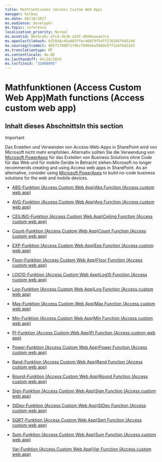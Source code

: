 ```yaml
---
title: Mathfunktionen (Access Custom Web App)
manager: kelbow
ms.date: 08/18/2017
ms.audience: Developer
ms.topic: reference
localization_priority: Normal
ms.assetid: 88c6cabc-afcd-4b3b-a3df-d0d4eaeae7ca
ms.openlocfilehash: 63593dc45a083ffec46879f54ff2783d5f945248
ms.sourcegitcommit: 8657170d071f9bcf680aba50b9c07f2a4fb82283
ms.translationtype: MT
ms.contentlocale: de-DE
ms.lasthandoff: 04/28/2019
ms.locfileid: "33408845"
---
```

# <a name="math-functions-access-custom-web-app"></a><span data-ttu-id="66bc4-102">Mathfunktionen (Access Custom Web App)</span><span class="sxs-lookup"><span data-stu-id="66bc4-102">Math functions (Access custom web app)</span></span>

## <a name="in-this-section"></a><span data-ttu-id="66bc4-103">Inhalt dieses Abschnitts</span><span class="sxs-lookup"><span data-stu-id="66bc4-103">In this section</span></span>

> [!IMPORTANT]
> <span data-ttu-id="66bc4-p101">Das Erstellen und Verwenden von Access-Web-Apps in SharePoint wird von Microsoft nicht mehr empfohlen. Alternativ sollten Sie die Verwendung von [Microsoft PowerApps](https://powerapps.microsoft.com/en-us/) für das Erstellen von Business Solutions ohne Code für das Web und für mobile Geräte in Betracht ziehen.</span><span class="sxs-lookup"><span data-stu-id="66bc4-p101">Microsoft no longer recommends creating and using Access web apps in SharePoint. As an alternative, consider using [Microsoft PowerApps](https://powerapps.microsoft.com/en-us/) to build no-code business solutions for the web and mobile devices.</span></span> 
  
- [<span data-ttu-id="66bc4-106">ABS-Funktion (Access Custom Web App)</span><span class="sxs-lookup"><span data-stu-id="66bc4-106">Abs Function (Access custom web app)</span></span>](abs-function-access-custom-web-app.md)
    
- [<span data-ttu-id="66bc4-107">AVG-Funktion (Access Custom Web App)</span><span class="sxs-lookup"><span data-stu-id="66bc4-107">Avg Function (Access custom web app)</span></span>](avg-function-access-custom-web-app.md)
    
- [<span data-ttu-id="66bc4-108">CEILING-Funktion (Access Custom Web App)</span><span class="sxs-lookup"><span data-stu-id="66bc4-108">Ceiling Function (Access custom web app)</span></span>](ceiling-function-access-custom-web-app.md)
    
- [<span data-ttu-id="66bc4-109">Count-Funktion (Access Custom Web App)</span><span class="sxs-lookup"><span data-stu-id="66bc4-109">Count Function (Access custom web app)</span></span>](count-function-access-custom-web-app.md)
    
- [<span data-ttu-id="66bc4-110">EXP-Funktion (Access Custom Web App)</span><span class="sxs-lookup"><span data-stu-id="66bc4-110">Exp Function (Access custom web app)</span></span>](exp-function-access-custom-web-app.md)
    
- [<span data-ttu-id="66bc4-111">Floor-Funktion (Access Custom Web App)</span><span class="sxs-lookup"><span data-stu-id="66bc4-111">Floor Function (Access custom web app)</span></span>](floor-function-access-custom-web-app.md)
    
- [<span data-ttu-id="66bc4-112">LOG10-Funktion (Access Custom Web App)</span><span class="sxs-lookup"><span data-stu-id="66bc4-112">Log10 Function (Access custom web app)</span></span>](log10-function-access-custom-web-app.md)
    
- [<span data-ttu-id="66bc4-113">Log-Funktion (Access Custom Web App)</span><span class="sxs-lookup"><span data-stu-id="66bc4-113">Log Function (Access custom web app)</span></span>](log-function-access-custom-web-app.md)
    
- [<span data-ttu-id="66bc4-114">Max-Funktion (Access Custom Web App)</span><span class="sxs-lookup"><span data-stu-id="66bc4-114">Max Function (Access custom web app)</span></span>](max-function-access-custom-web-app.md)
    
- [<span data-ttu-id="66bc4-115">Min-Funktion (Access Custom Web App)</span><span class="sxs-lookup"><span data-stu-id="66bc4-115">Min Function (Access custom web app)</span></span>](min-function-access-custom-web-app.md)
    
- [<span data-ttu-id="66bc4-116">PI-Funktion (Access Custom Web App)</span><span class="sxs-lookup"><span data-stu-id="66bc4-116">Pi Function (Access custom web app)</span></span>](pi-function-access-custom-web-app.md)
    
- [<span data-ttu-id="66bc4-117">Power-Funktion (Access Custom Web App)</span><span class="sxs-lookup"><span data-stu-id="66bc4-117">Power Function (Access custom web app)</span></span>](power-function-access-custom-web-app.md)
    
- [<span data-ttu-id="66bc4-118">Rand-Funktion (Access Custom Web App)</span><span class="sxs-lookup"><span data-stu-id="66bc4-118">Rand Function (Access custom web app)</span></span>](rand-function-access-custom-web-app.md)
    
- [<span data-ttu-id="66bc4-119">Round-Funktion (Access Custom Web App)</span><span class="sxs-lookup"><span data-stu-id="66bc4-119">Round Function (Access custom web app)</span></span>](round-function-access-custom-web-app.md)
    
- [<span data-ttu-id="66bc4-120">Sign-Funktion (Access Custom Web App)</span><span class="sxs-lookup"><span data-stu-id="66bc4-120">Sign Function (Access custom web app)</span></span>](sign-function-access-custom-web-app.md)
    
- [<span data-ttu-id="66bc4-121">StDev-Funktion (Access Custom Web App)</span><span class="sxs-lookup"><span data-stu-id="66bc4-121">StDev Function (Access custom web app)</span></span>](stdev-function-access-custom-web-app.md)
    
- [<span data-ttu-id="66bc4-122">SQRT-Funktion (Access Custom Web App)</span><span class="sxs-lookup"><span data-stu-id="66bc4-122">Sqrt Function (Access custom web app)</span></span>](sqrt-function-access-custom-web-app.md)
    
- [<span data-ttu-id="66bc4-123">Sum-Funktion (Access Custom Web App)</span><span class="sxs-lookup"><span data-stu-id="66bc4-123">Sum Function (Access custom web app)</span></span>](sum-function-access-custom-web-app.md)
    
    [<span data-ttu-id="66bc4-124">Var-Funktion (Access Custom Web App)</span><span class="sxs-lookup"><span data-stu-id="66bc4-124">Var Function (Access custom web app)</span></span>](var-function-access-custom-web-app.md)
    

